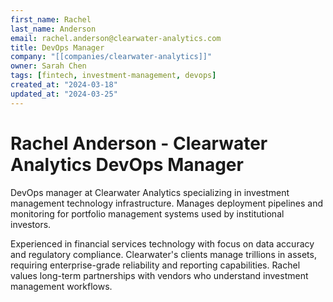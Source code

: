 ```yaml
---
first_name: Rachel
last_name: Anderson
email: rachel.anderson@clearwater-analytics.com
title: DevOps Manager
company: "[[companies/clearwater-analytics]]"
owner: Sarah Chen
tags: [fintech, investment-management, devops]
created_at: "2024-03-18"
updated_at: "2024-03-25"
---
```


# Rachel Anderson - Clearwater Analytics DevOps Manager

DevOps manager at Clearwater Analytics specializing in investment management technology infrastructure. Manages deployment pipelines and monitoring for portfolio management systems used by institutional investors.

Experienced in financial services technology with focus on data accuracy and regulatory compliance. Clearwater's clients manage trillions in assets, requiring enterprise-grade reliability and reporting capabilities. Rachel values long-term partnerships with vendors who understand investment management workflows.